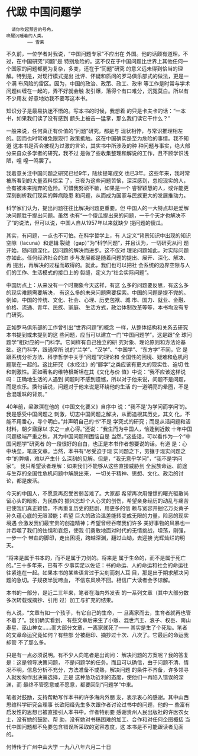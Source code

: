 # 代跋 中国问题学

      请你吹起预言的号角，
    唤醒沉睡着的人类。
            —— 雪莱

  不久前，一位学者对我说，“中国问题专家”不应出在
外国。他的话颇有道理。不过，在中国研究“问题”是
特别危险的。这不仅在于中国问题比世界上其他任何一
个国家的问题都更为复杂，多变，还在于“同题”研究
的意义远未得到恰当的理解。特到是，对现行模式提出
批评、怀疑和质问的罗马俱乐部式的做法，更是一个满
布风险的雷区。因为，中国的政治、政策、政工、政审
等工作是时常与学术问题纠缠在一起的，弄不好就会触
发引爆，落得个有口难分，沉冤莫白。所以有不少用友
好意地劝我不要写这本书。

  知识分子是最易执迷不悟的。写本书的时候，我想着
的只是卡夫卡的话：“一本书，如果我们读了没有感到
额头上被击一猛掌，那么我们读它干什么？”

  一般来说，任何真正有价值的“问题”研究，都是与
现状相悖，与常识推理相左的。因而也时常难免跟现行
政策抵触。这在中国确实是至为危险的事情。我不知道
这本书是否会被视为过激的言论，其实书中所涉及的种
种问题与事实，绝大部分来自众多学者的研究，我不过
是做了些收集整理和解说的工作，且不顾学识浅陋，喤
喤一鸣罢了。

  我着意关注中国问题之研究已经9年，陆续提笔成文
也已3年。这些年来，我时常被所看到的大量资料惊呆
了，日夜为这些问题苦恼，深深感到，忽视现实的人，
会有被未来抛弃的危险。可惜我努顽不敏，如果是一个
睿智颖慧的人，或许能更深刻剖析我们现实的弊病隐患
和问题，从而成为国家与民族更大的发展推动力。

  科学家们认为，提出问题往往比解决问题更重要。但
中国人的一大特点却是爱解决问题胜于提出问题。虽然
也有“一个傻瓜提出来的问题，一千个天才也解决不
了”的说法，但可以说，中国人自从1957年以来就缺少
提问题的傻瓜。

  其实，有问题，一点也不可怕。在科学哲学上，有
人定义“背景知识中出现的知识空隙（lacuna）和逻辑
裂缝（gap）”为“科学问题”，并且认为，一切研究从问
题开始，随问题深化，因问题的解决而进步。这不仅对
理论问题如此，对实际问题亦如此。任何经济社会的进
步与发展都是随着问题的提出、展开、深化、解决、再
提出，再解决的过程而取得的。就此，我们也可以把社
会系统的边界空隙与人们的工作、生活模式的接口上的
裂缝，定义为“社会实际问题”。

  中国历点上：从来没有一个时期象今天这祥，有这
么多的问题要反思，有这么多的现实难题需要解决，
有这么多的未来问题需要探索。中国的问题是提不完的。
例如，中国的传统、文化、社会、心理、历史包袱、城
市、国力、就业、金融、价格、流通、青年、民族、家庭、
生活方式，政治体制改革等等，本书均没有专门研究。
  
  正如罗马俱乐部的工作曾引出“世界问题”的概念
一样，从整体结构和关系去研究本书提到或未提到的这
些问题，应当可以建立一门“中国问题学”。这是跟“全
球问题学”相对应的一门科学。它同样有自己独立的研
究对象、理论原则和方法论基础。这门科学，跟通常所
说的“兰学”、“汉学”、“中国学”、“东方学”不同，它
是跟系统分析方法、科学哲学中关于“问题”的理论和
全国性的困境、疑难和危机问题联在一起的。这比研究
《水经注》的“郦学”之类应该有更大的现实性、迫切
性和刺激性。正如著名的维特根斯坦在其《文化与价
值》中说：“我不应该这样说吗：正确地生活的人遇到
问题时不感到遗憾，所以对于他来说，问题不是问题，
而是欢乐。换句话说，问题对于他来说是环绕他的生活
的一道明亮的晕圈，不是合混暖昧的背景。”

  40年前，梁漱溟在他的《中国文化要义》自序中
说：“我不是‘为学问而学问’的。我是感受中国问题之
刺激，切志中国问题之解决，从而追根其历史，其文
化，不能不用番心，寻个明白。”并声明自己的书“不是
学究式的研究；而是从活问题和活材料，朝夕寤寐以
求之一点心得。”还说：“我生而为中国人，恰逢到近数
十年中国问题极端严重之秋，其为中国问题所困恼自是
当然。”这些话，可以看作为一个“中国问题学”研究者
的一段很好的自白，也正是本书作者想要说的话。有道
是：心中块垒，笔底文章。当然，本书有“尽受迫于现
实问题之下，劳攘于现实问题之中”的弊端，难以产生什
么深刻的见解。但是，“我无意乎学问”，“我不是学问家”。
我只希望读者理解：如果我们不能够从这些直接威胁到
全民族命运、前途与生存的全国性危机问题中解脱出来，
一切关于精神、思想、文化、政治的讨论，都是废活。

  今天的中国人，不愿意再忍受贫弱苦难了。大家都
希望再次用憧憬的曙光驱散尚留心头的暗影，为民族的
振兴忘却个人心灵的创伤，希望亲身经历的动乱与痛苦
已使我们真正颖悟，不再重复历史的悲剧，用更多的信
赖与宽容开掘亿万炎黄子孙久蕴心底的无限潜能；希望
巨大的政治温差能转变成无限的力量，险恶的现实境遇
会激发我们最宝贵的创造精神；希望曾经吞噬我们许多
美好事物的风暴也一并吞噬了我们的怯懦和哀怨，使我
们勇敢地面对时代的无情挑战，坦荡，刚强，一步一个
带血的脚印，走出困境，跨越深渊，翻过山坳，去迎接
光辉灿烂的明天。

  “将来是属于书本的，而不是属于刀剑的。将来是
属于生命的，而不是属于死亡的。”三十多年来，已有不
少事实足以佐证：书的命运、人的命运和社会的命运往
往紧连在一起。如果本书的某些语言过于尖刻而刺人耳
目，那是出于期求解决问题的急切。子规夜半犹啼血，
不信东风唤不回。相信广大读者会予谅解。

  本书的一部分，是近二三年来，笔者在海内外发表
的一系列文章（其中大部分数多次转载或摘抄、引用
过）加工与扩充的结果。

  有人说，“文章有如一个孩子，有它自己的生命，一
旦离家而去，生育者就再也管不着了”。我们确实看到，
有些文章后来生了小贩、混世汽王、浪子、权臣、南山
寿星、巫山神女……而大部分文章，一离家就死了——
其实是生了个死胎。笔者的文章命运究竟如何？有些部
分被翻印、摘抄过十次、八次了。它最后的命运我却管
不了那么多。

  只是有一点必须说明。有不少人向笔者是出询问：
解决问题的方案呢？我的答复是：这是领导决策问题，
不是问题学的任务。而且可以确信，由于问题不清、情
况不明，信息分析不充分，方法准备不或熟，解决问题
的条件不齐备，许多领寻人就匆匆作出决策选择，正是
这种急功近利的态度，使他们一再陷入错误的深渊，而
最终不管愿意或不愿意，都要回到“问题学”中来。

  笔者对鼓励，支持帮助写作本书的许多海内外朋
友，表示衷心的感谢。其中山西思维科学研究会理事
长欧阳绛先生多次跟作者讨论过书中的问题，他的一
些富有启发性的思想已被直接引人本书中。作者特别要
感谢贵州人民出版社的许医农女士，没有她的鼓励、帮
助，没有她对书稿困难的加工、合作和对任何企图概括
当代中国问题都不免要包含错误所采取的宽容态度，这
本书是不可能跟读者见面的。

何博传于广州中山大学
一九八八年六月二十日

